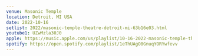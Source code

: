 ```yaml
---
venue: Masonic Temple
location: Detroit, MI USA
date: 2022-10-16
setlist: 2022/masonic-temple-theatre-detroit-mi-63b16e03.html
youtube1: UZwMzla30J0
apple: https://music.apple.com/us/playlist/10-16-2022-masonic-temple-theatre/pl.u-GgA5e7aHD27Rej
spotify: https://open.spotify.com/playlist/1eThUAgO8GnuqYORYwfevv
---
```

